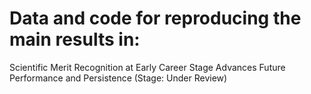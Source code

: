 # Data and code for reproducing the main results in:
Scientific Merit Recognition at Early Career Stage Advances Future Performance and Persistence (Stage: Under Review)
